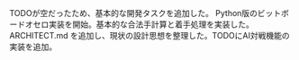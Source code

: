TODOが空だったため、基本的な開発タスクを追加した。
Python版のビットボードオセロ実装を開始。基本的な合法手計算と着手処理を実装した。
ARCHITECT.md を追加し、現状の設計思想を整理した。TODOにAI対戦機能の実装を追加。
